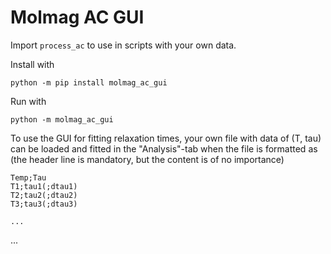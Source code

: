 # Molmag AC GUI

Import `process_ac` to use in scripts with your own data.

Install with
```
python -m pip install molmag_ac_gui
```
Run with
```
python -m molmag_ac_gui
```

To use the GUI for fitting relaxation times, your own file with data of (T, tau) can be loaded and fitted in the "Analysis"-tab
when the file is formatted as (the header line is mandatory, but the content is of no importance)

```
Temp;Tau
T1;tau1(;dtau1)
T2;tau2(;dtau2)
T3;tau3(;dtau3)

...
```
...
